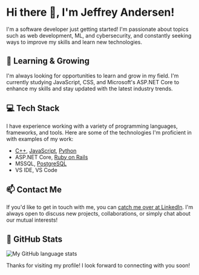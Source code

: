 # Hi there 👋, I'm Jeffrey Andersen!

I'm a software developer just getting started! I'm passionate about topics such as web development, ML, and cybersecurity, and constantly seeking ways to improve my skills and learn new technologies.

## 🌱 Learning & Growing

I'm always looking for opportunities to learn and grow in my field. I'm currently studying JavaScript, CSS, and Microsoft's ASP.NET Core to enhance my skills and stay updated with the latest industry trends.

## 💻 Tech Stack

I have experience working with a variety of programming languages, frameworks, and tools. Here are some of the technologies I'm proficient in with examples of my work:

- [C++](https://github.com/anderjef/MasterMind), [JavaScript](https://github.com/anderjef/Wordle-Rx), [Python](https://github.com/anderjef/Sorry-Boardgame)
- ASP.NET Core, [Ruby on Rails](https://github.com/anderjef/company-f2)
- MSSQL, [PostgreSQL](https://github.com/anderjef/company-f2)
- VS IDE, VS Code

## 📫 Contact Me

If you'd like to get in touch with me, you can [catch me over at LinkedIn](https://www.linkedin.com/in/jeffrey-a-282b16191). I'm always open to discuss new projects, collaborations, or simply chat about our mutual interests!

## 🌟 GitHub Stats

<img align="center" src="https://github-readme-stats.vercel.app/api/top-langs/?username=anderjef&layout=compact&langs_count=8&theme=dark" alt="My GitHub language stats" />

Thanks for visiting my profile! I look forward to connecting with you soon!
